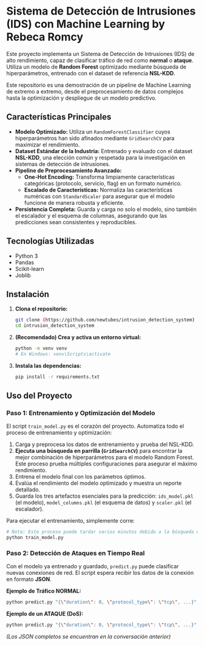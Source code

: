 # Sistema de Detección de Intrusiones (IDS) con Machine Learning by Rebeca Romcy

Este proyecto implementa un Sistema de Detección de Intrusiones (IDS) de alto rendimiento, capaz de clasificar tráfico de red como **normal** o **ataque**. Utiliza un modelo de **Random Forest** optimizado mediante búsqueda de hiperparámetros, entrenado con el dataset de referencia **NSL-KDD**.

Este repositorio es una demostración de un pipeline de Machine Learning de extremo a extremo, desde el preprocesamiento de datos complejos hasta la optimización y despliegue de un modelo predictivo.

## Características Principales

- **Modelo Optimizado:** Utiliza un `RandomForestClassifier` cuyos hiperparámetros han sido afinados mediante `GridSearchCV` para maximizar el rendimiento.
- **Dataset Estándar de la Industria:** Entrenado y evaluado con el dataset **NSL-KDD**, una elección común y respetada para la investigación en sistemas de detección de intrusiones.
- **Pipeline de Preprocesamiento Avanzado:**
    - **One-Hot Encoding:** Transforma limpiamente características categóricas (protocolo, servicio, flag) en un formato numérico.
    - **Escalado de Características:** Normaliza las características numéricas con `StandardScaler` para asegurar que el modelo funcione de manera robusta y eficiente.
- **Persistencia Completa:** Guarda y carga no solo el modelo, sino también el escalador y el esquema de columnas, asegurando que las predicciones sean consistentes y reproducibles.

## Tecnologías Utilizadas

*   Python 3
*   Pandas
*   Scikit-learn
*   Joblib

## Instalación

1.  **Clona el repositorio:**
    ```bash
    git clone (https://github.com/newtubes/intrusion_detection_system)
    cd intrusion_detection_system
    ```

2.  **(Recomendado) Crea y activa un entorno virtual:**
    ```bash
    python -m venv venv
    # En Windows: venv\Scripts\activate
    ```

3.  **Instala las dependencias:**
    ```bash
    pip install -r requirements.txt
    ```

## Uso del Proyecto

### Paso 1: Entrenamiento y Optimización del Modelo

El script `train_model.py` es el corazón del proyecto. Automatiza todo el proceso de entrenamiento y optimización:

1.  Carga y preprocesa los datos de entrenamiento y prueba del NSL-KDD.
2.  **Ejecuta una búsqueda en parrilla (`GridSearchCV`)** para encontrar la mejor combinación de hiperparámetros para el modelo Random Forest. Este proceso prueba múltiples configuraciones para asegurar el máximo rendimiento.
3.  Entrena el modelo final con los parámetros óptimos.
4.  Evalúa el rendimiento del modelo optimizado y muestra un reporte detallado.
5.  Guarda los tres artefactos esenciales para la predicción: `ids_model.pkl` (el modelo), `model_columns.pkl` (el esquema de datos) y `scaler.pkl` (el escalador).

Para ejecutar el entrenamiento, simplemente corre:
```bash
# Nota: Este proceso puede tardar varios minutos debido a la búsqueda de hiperparámetros.
python train_model.py
```

### Paso 2: Detección de Ataques en Tiempo Real

Con el modelo ya entrenado y guardado, `predict.py` puede clasificar nuevas conexiones de red. El script espera recibir los datos de la conexión en formato **JSON**.

**Ejemplo de Tráfico NORMAL:**
```bash
python predict.py "{\"duration\": 0, \"protocol_type\": \"tcp\", ...}"
```

**Ejemplo de un ATAQUE (DoS):**
```bash
python predict.py "{\"duration\": 0, \"protocol_type\": \"tcp\", ...}"
```
*(Los JSON completos se encuentran en la conversación anterior)*

